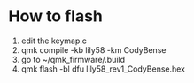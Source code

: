 # How to flash
1. edit the keymap.c
2. qmk compile -kb lily58 -km CodyBense
3. go to ~/qmk_firmware/.build
4. qmk flash -bl dfu lily58_rev1_CodyBense.hex

